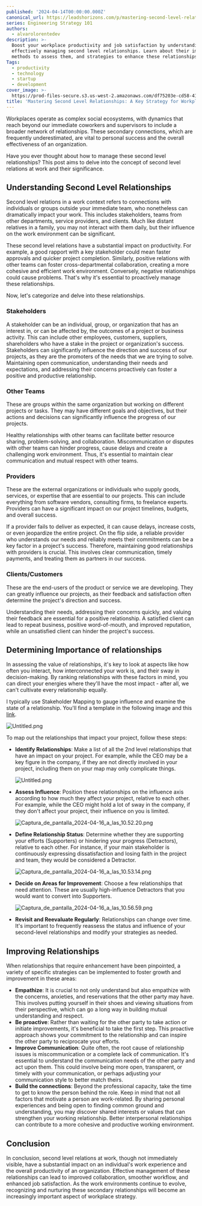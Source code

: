 ```yaml
---
published: '2024-04-14T00:00:00.000Z'
canonical_url: https://leadshorizons.com/p/mastering-second-level-relationships
series: Engineering Strategy 101
authors:
  - alvarolorentedev
description: >-
  Boost your workplace productivity and job satisfaction by understanding and
  effectively managing second level relationships. Learn about their impact,
  methods to assess them, and strategies to enhance these relationships.
Tags:
  - productivity
  - technology
  - startup
  - development
cover_image: >-
  https://prod-files-secure.s3.us-west-2.amazonaws.com/df75203e-cd58-41eb-8339-d5bf4288eb0e/007ebdba-70ba-422c-a0c7-790018bfb40f/1713242573205.jpg?X-Amz-Algorithm=AWS4-HMAC-SHA256&X-Amz-Content-Sha256=UNSIGNED-PAYLOAD&X-Amz-Credential=ASIAZI2LB466R55VMWHB%2F20250213%2Fus-west-2%2Fs3%2Faws4_request&X-Amz-Date=20250213T120442Z&X-Amz-Expires=3600&X-Amz-Security-Token=IQoJb3JpZ2luX2VjEOv%2F%2F%2F%2F%2F%2F%2F%2F%2F%2FwEaCXVzLXdlc3QtMiJIMEYCIQDtznAG3nvKCEUnYmPtt6uyauyTmDcHF2Dvy9GaT8jazQIhAMTOMKbZlWiyx0ebpt0w50S%2BJgHuU91j30Ts9qWfeytWKv8DCBQQABoMNjM3NDIzMTgzODA1IgyZ3LJMehZAfinQ4vkq3AMXDiBJT34R3UrAIASVQX2ODlHantNvCYVXK%2FGzHfv%2F%2BG5MT4lbgUkkp%2BeiORAtOdwF%2FoeZuAjQQ5dfn%2BPEIy3brF1whw7QquM68kRHLtG24VmGPEQ0ueYwfGlGojqTVfmqkNOHNXQOkKKyNoZS8FiSONYZVQJHmAj88K2Eudl5gUT9q%2FLsV%2FglD7eWDlpi6yu5ErUKElYZGp48fEjVJ6Gk5pGel%2Fcqr%2Bih60B8GZ1x2wqBtiHPIXyh%2BG20BVqmutlffllqXiTQghqKKgiCAtWeoWnQQtIy97%2F8gX4gXBmq1mJ0QNgUO3E1g0U1X1bB3aVt7HCaWyR1pQGL7RUP0xsEm8uKyXN21a3Dw4LjMBIe760YMFKigHrzAxq7wdbp%2FT10zyseqgfF4%2F0qZh1V0xCGSttUKZ0C4AXC9z4OTr9mZ%2FEf0nvinPELlVraaYJ0PDA%2FeP0AaqxH2AHePFk9Nok9%2Bd5losCJl1g9cthiQQF4XJheXch8AIOjgQrPHwsR%2BMYqzNyyAGMDA0mS6GERHleRYDgPpdO4ygeGLdWrvWQtYooUNGDiLoWP9w6OTlab1qWdYsb495G3juX8hw43UkZffFbsEPhI2MUL31oyqQ3gidTT5l6951SV%2BB%2FxnzDtobe9BjqkAcfvHnb8GG2PoLLHSELz1CfNhtnq9Pf4W3dHP99%2F0K8yBk8JzleDCuQ70J8VcBIGypReEJzKj2Z3zhOJAn%2B5%2F0%2BZh17tnCz3ltFjjh6ZgVkM5wEcG3Li2uLd5ikY30qg%2FFetCQjHI9k9SGDBPUmbhNl9NPkfYkPVenVEeSUpM5rbkocsMoyJ4PoYi7BTPc%2BLQkLMB%2BG6z7CPr33XHaW1FCUwN5RQ&X-Amz-Signature=f215882b2d2c9e0b3075ea5f6b68faea9460a71c8c9a637c4607c3711ebf97f7&X-Amz-SignedHeaders=host&x-id=GetObject
title: 'Mastering Second Level Relationships: A Key Strategy for Workplace Success'
---
```


Workplaces operate as complex social ecosystems, with dynamics that reach beyond our immediate coworkers and supervisors to include a broader network of relationships. These secondary connections, which are frequently underestimated, are vital to personal success and the overall effectiveness of an organization.


Have you ever thought about how to manage these second level relationships? This post aims to delve into the concept of second level relations at work and their significance.


## Understanding Second Level Relationships


Second level relations in a work context refers to connections with individuals or groups outside your immediate team, who nonetheless can dramatically impact your work. This includes stakeholders, teams from other departments, service providers, and clients. Much like distant relatives in a family, you may not interact with them daily, but their influence on the work environment can be significant.


These second level relations have a substantial impact on productivity. For example, a good rapport with a key stakeholder could mean faster approvals and quicker project completion. Similarly, positive relations with other teams can foster cross-departmental collaboration, creating a more cohesive and efficient work environment. Conversely, negative relationships could cause problems. That's why it's essential to proactively manage these relationships.


Now, let's categorize and delve into these relationships.


### **Stakeholders**


 A stakeholder can be an individual, group, or organization that has an interest in, or can be affected by, the outcomes of a project or business activity. This can include other employees, customers, suppliers, shareholders who have a stake in the project or organization's success.
Stakeholders can significantly influence the direction and success of our projects, as they are the promoters of the needs that we are trying to solve. Maintaining open communication, understanding their needs and expectations, and addressing their concerns proactively can foster a positive and productive relationship. 


### **Other Teams** 


These are groups within the same organization but working on different projects or tasks. They may have different goals and objectives, but their actions and decisions can significantly influence the progress of our projects. 


Healthy relationships with other teams can facilitate better resource sharing, problem-solving, and collaboration. Miscommunication or disputes with other teams can hinder progress, cause delays and create a challenging work environment. Thus, it's essential to maintain clear communication and mutual respect with other teams.


### **Providers**


These are the external organizations or individuals who supply goods, services, or expertise that are essential to our projects. This can include everything from software vendors, consulting firms, to freelance experts. Providers can have a significant impact on our project timelines, budgets, and overall success. 


If a provider fails to deliver as expected, it can cause delays, increase costs, or even jeopardize the entire project. On the flip side, a reliable provider who understands our needs and reliably meets their commitments can be a key factor in a project's success. Therefore, maintaining good relationships with providers is crucial. This involves clear communication, timely payments, and treating them as partners in our success.


### **Clients/Customers**


These are the end-users of the product or service we are developing. They can greatly influence our projects, as their feedback and satisfaction often determine the project's direction and success. 


Understanding their needs, addressing their concerns quickly, and valuing their feedback are essential for a positive relationship. A satisfied client can lead to repeat business, positive word-of-mouth, and improved reputation, while an unsatisfied client can hinder the project's success.


## Determining Importance of relationships


In assessing the value of relationships, it's key to look at aspects like how often you interact, how interconnected your work is, and their sway in decision-making. By ranking relationships with these factors in mind, you can direct your energies where they'll have the most impact - after all, we can't cultivate every relationship equally.


I typically use Stakeholder Mapping to gauge influence and examine the state of a relationship. You'll find a template in the following image and this [link](https://excalidraw.com/#json=7qSzy52drnbwd6Sy8C2dz,bEm6jClB_RWoI3a6YV5QRg).


![Untitled.png](https://prod-files-secure.s3.us-west-2.amazonaws.com/df75203e-cd58-41eb-8339-d5bf4288eb0e/59d3a19f-5fef-4b4f-8971-39c02c627e98/Untitled.png?X-Amz-Algorithm=AWS4-HMAC-SHA256&X-Amz-Content-Sha256=UNSIGNED-PAYLOAD&X-Amz-Credential=ASIAZI2LB466RBZM2YAJ%2F20250213%2Fus-west-2%2Fs3%2Faws4_request&X-Amz-Date=20250213T120444Z&X-Amz-Expires=3600&X-Amz-Security-Token=IQoJb3JpZ2luX2VjEOv%2F%2F%2F%2F%2F%2F%2F%2F%2F%2FwEaCXVzLXdlc3QtMiJGMEQCIA2YemJn9fDR4RqWDKy%2FoLVQKudsjbBGAyfN0mxvQXmFAiB8iWvDLKzki5ZiRWW%2Fm3PBrRl6e4Y9sr5xbqeYd25usyr%2FAwgUEAAaDDYzNzQyMzE4MzgwNSIMdzTUrKqud%2F9HAJ3vKtwDnnJ8BHcvY2o2JDwOStNmJMPEswcqnwJbPOvV8KGI3YKJiuCuy2ihewg0fBzKgW%2BCfV3%2B5%2BYsYGn7A%2FkzzvyDp1Vn5vVYDdB1Eqqm8PBqWIe2ISq72jKyM3MJW4Kj0zhFJ9Ab%2BXnUAcmEnGDZn%2BZ4KSOHLuZKfJb7e8O4dE23aCOMf1sPn4YIUWW%2B29db9cyulVFwla16DLR%2FL52jjlcB%2BgcqQfhGg9vGZYe8ahYOrEnhTmUDb%2BBb8oRwU220l5NDz2Zf2IMvHdJby4cgWiPMe3XmC6e8Lm2FTyQOt1grbXnnNlaaPV%2FaLODp38cxQTkLNPXADBw9xhvwTT%2BKC5ZuADtg99uKiLvKPSxkJbDU5arq%2FjkAoqYxAvmetxnxzsd3jlgHhrf3pj%2FC8jlldxJh55N5si6KkcBfXKIlHqetJWz56W0VnXpXiKwzLiPdx1T4eF%2F3kU4N1DYzXWNXMVYjSMUmbJVgDQypImzEN%2FtN9Ww9DA33xIqRwRzzhh6niEagywTL4nnDPau1G5DiiJN6kSVujZH8U1%2Bixe3Z3bKOwKiVcHIUzK4hy%2F5ZldTcJ7TA2jqarHc%2BFCjd5AhCRx9TsPYTlFi2pumIR1KIfaVwAEKWFES%2FQBbV14JhK%2FIwpqK3vQY6pgGsg3Wyj6ItHvOqArcSHURpWqyCtaK94ID0s7sD3J%2F1snnoQWAPVvEtGL0NCPR8QY7hgxiC4hk9Uv6FSYRFdc7Vj6HO0Hw7RVeTEEZxRUsI8AxTpujw3qkf0w6qc%2FAVL3F0vI9OR%2BqDbWwQfcLwDQhoOwPNnWUg3LtnuUtSYX3wWZB21uT%2BzYU7dT6D4JKG4FJWdM7m%2B28Xu0mW%2FOPv7sNG4vkQbHD8&X-Amz-Signature=8f7162668cebb6895dcbb6353a0e576a7c2cbf5ed8c5e23fbebcbcd9e586014b&X-Amz-SignedHeaders=host&x-id=GetObject)


To map out the relationships that impact your project, follow these steps:

- **Identify Relationships**: Make a list of all the 2nd level relationships that have an impact on your project.
For example, while the CEO may be a key figure in the company, if they are not directly involved in your project, including them on your map may only complicate things.

	![Untitled.png](https://prod-files-secure.s3.us-west-2.amazonaws.com/df75203e-cd58-41eb-8339-d5bf4288eb0e/40ed4941-4d92-406e-9526-d3628416a2d8/Untitled.png?X-Amz-Algorithm=AWS4-HMAC-SHA256&X-Amz-Content-Sha256=UNSIGNED-PAYLOAD&X-Amz-Credential=ASIAZI2LB4664A7MBSAT%2F20250213%2Fus-west-2%2Fs3%2Faws4_request&X-Amz-Date=20250213T120445Z&X-Amz-Expires=3600&X-Amz-Security-Token=IQoJb3JpZ2luX2VjEOv%2F%2F%2F%2F%2F%2F%2F%2F%2F%2FwEaCXVzLXdlc3QtMiJHMEUCIGDx3NoISmlM%2FvpOMVgGs38Gr94AhXWSb4ByKLZvlXR5AiEAgH2%2FHrp%2BDkHR8BnfacbcYZa%2F8oGbYdEqMWyaWyRRbt4q%2FwMIFBAAGgw2Mzc0MjMxODM4MDUiDH53Z24nNVcIIPZ0rCrcA6Ux1iyHLmGm7mexdPMXqKs8XP4kB53rSpy78FLPZ5r1v%2Bjd13U1BC6%2F7cTHyMO33wftvDOxHh3G3NDoJ8Qz2TLacvuHGSiGA75uYr%2BNZo1c%2Bobcum12qOcHR7To2QXbWuLaOaYAWx8eLV2EB3vOGu4tzG8OPwQ2yO8SEcfUIDgrZJ1nu5v%2F5F2E4L2J0nv%2F2RxsOgmNpncu%2Fdby16iLDM3A5Fwq%2BaHTStzeqg9ebaxcBDjObOUm%2FGvqU9v4z8J%2FFIW0mqsDfCqJQO1VQcUHgaJJff6Vnllypc8QTV4hNbh9avi1LLUt8LGlJUAb%2BP4Msz%2Br2MGRPDUtS3RR6oz5P%2BQXdUKXyhSnnLOcJEh4plR1NB%2F9tmp6ZW1mbFBlhosJh%2FTvl4jsUtxhgI5mnrlui2IS%2BYil2aDsMunrOwffmlgLBXQwBGn2MisHS13EaFGwkroO4z3OCsnc1n%2FIfuEj%2Bxk38me4CmuAgcF0R%2F8pB8yUlWsX0goUunO0WeTQMZsZ44xcBZIDXQTWTvBmHshWNWIngW9f2B3mH9W%2B6drnnfhS1rlWO7etNXFpG1x5SAd9Pa8AtZDB%2F5%2FgN1o2TJG9aCqTstWRGpmgGRdEDg0OoBFSxMHE06hBsgSwwqHyMIuit70GOqUBXMcoKXZQO7IcbLThIVXPnNLNF9CEmUGNg1gXtU011LAiVsmGKUnNCP2xQUw%2F7JXTX8gPGVNrZVGpCun0%2B4az5bN0%2F9Cz7XmR3h%2F05mKLPMxB1pcoXdPrJLoT4C6wOKEaHCB8lMqa3mZQNuHjKZ5w0SuEEp4Wl3itFE5HgEmnFyNd6dDkHuCIV%2FIK30Dqnc5IIPwG5PyTo5TM4QlfcbPVn4JIHtX5&X-Amz-Signature=85d1d90a92d70e85fd9c5644c593abdd8a14e96e2e6e28b8d3f995149d5e0621&X-Amz-SignedHeaders=host&x-id=GetObject)

- **Assess Influence**: Position these relationships on the influence axis according to how much they affect your project, relative to each other.
For example, while the CEO might hold a lot of sway in the company, if they don't affect your project, their influence on you is limited.

	![Captura_de_pantalla_2024-04-16_a_las_10.52.20.png](https://prod-files-secure.s3.us-west-2.amazonaws.com/df75203e-cd58-41eb-8339-d5bf4288eb0e/4e3674d8-dc03-4ecf-ba84-bb9f01e74c36/Captura_de_pantalla_2024-04-16_a_las_10.52.20.png?X-Amz-Algorithm=AWS4-HMAC-SHA256&X-Amz-Content-Sha256=UNSIGNED-PAYLOAD&X-Amz-Credential=ASIAZI2LB46634YRJWUV%2F20250213%2Fus-west-2%2Fs3%2Faws4_request&X-Amz-Date=20250213T120445Z&X-Amz-Expires=3600&X-Amz-Security-Token=IQoJb3JpZ2luX2VjEOv%2F%2F%2F%2F%2F%2F%2F%2F%2F%2FwEaCXVzLXdlc3QtMiJGMEQCIC2HEfc4KHOx5NGBFMhcjkQB%2FZeCMWre2zYaYLWf1DwuAiBOvKL5IJ%2BnChb4dqglrfPvK4Zh1XPirV7vXEHMMRC2PCr%2FAwgUEAAaDDYzNzQyMzE4MzgwNSIMocKJtEvFmoOIcY2vKtwDjzj8%2B5iCeZT6JLGndwgE2l1WxK6WStAiNOnrsjlaD0pr14fd2IX4J5so4VJjZNI53pty7eoeV25rZvzaGmA966b7Gbh8xWKmG6GjugnRQGQ2ZuxWBdCN3ATGd37V0Pqc%2F%2FncmaXUbb74EiwkDcRXNFNwrapSTW9DNlKAi1U6DfZnizT%2BscMeHEhfhk9TujUTxR291SBDV4LA7KoocXJCfblE8EgPeK4BzhHEHSGSPGOw9enRj0MLJPAztb3bobd50YDYRojCJIulmUuR7Xlf1U3QAKN4%2Bg3RrtQSSkh%2BARDhGjEcTAhU54NbVolC5LnluTB3qKskwSYzMyPWDedSPgE1eyzdEAz%2Bh%2Bx%2FvggIytWJxUM1Dnjl1LiOCyYjcIgDz15NqRYYpAWIcLtuAsFMNRcqMOTMachfni4z5gTFlro%2FtIfsXbcIgIVonAIpzAcPaTU528HvnrRNaNd1vKcl9M2883lNXT2Al6vRqLxvjJnRyQqedr0dlM3z32wjYZs1i4wePljjmjLWdSOXqWOYAlnW8fm17OwaRT7aAooTGOqy4XQtcIu9dE3iTHW0H5mSbR3mhfPW58fExUt5gRoSssqec8HXGP6m%2BP7OhmYljlgh8nSf3vBNm7x%2F1Kww5aG3vQY6pgFraKfx3FyTNZTFB88eq67FC4DyPrz1oI7TjwAtac2TNX0MQQBJGKO9O9uTeaaz7QkUC3c6bXYf2ssZKTS2R%2BtUSoFUrGrrstD3BuJ4A3nsi6ZeyUgQ4uPOX6jCREgzmzpg3bWfyY91f2o9AwZkvdPHM8VuRXv2pGu3VAQNpj2YN2dEAO%2FcL%2ByRBrmy8m3m6jTWTYhRxgCje6bdgk7zUotEkvEmfF9H&X-Amz-Signature=6753b96da23031f0a9946cf8cc5c8af114d8f9fbcf77242389cd7c49635f421c&X-Amz-SignedHeaders=host&x-id=GetObject)

- **Define Relationship Status**: Determine whether they are supporting your efforts (Supporters) or hindering your progress (Detractors), relative to each other.
For instance, if your main stakeholder is continuously expressing dissatisfaction and losing faith in the project and team, they would be considered a Detractor.

	![Captura_de_pantalla_2024-04-16_a_las_10.53.14.png](https://prod-files-secure.s3.us-west-2.amazonaws.com/df75203e-cd58-41eb-8339-d5bf4288eb0e/038f6062-bea9-4362-b307-dcb9f77a4aaa/Captura_de_pantalla_2024-04-16_a_las_10.53.14.png?X-Amz-Algorithm=AWS4-HMAC-SHA256&X-Amz-Content-Sha256=UNSIGNED-PAYLOAD&X-Amz-Credential=ASIAZI2LB466Y36G27Q5%2F20250213%2Fus-west-2%2Fs3%2Faws4_request&X-Amz-Date=20250213T120445Z&X-Amz-Expires=3600&X-Amz-Security-Token=IQoJb3JpZ2luX2VjEOv%2F%2F%2F%2F%2F%2F%2F%2F%2F%2FwEaCXVzLXdlc3QtMiJIMEYCIQCCr8h4fWg3LeJJ%2FhEWfofgA4ZF3oXBhx4N%2BwyygER50QIhAOtwm0tY5JLgqpX8xWffEpr%2FmJGWztdf1wvCDHdQLUT%2BKv8DCBQQABoMNjM3NDIzMTgzODA1IgwwLCAXaiAjuv6fCM0q3AMVFe7qSHX1OoWU1YjfQLxLsh0EJ%2FkEOFFijK6byah%2BG86qfH%2FyBtOiQyYjy7lG9fJy6o0WX7cBLU9ttDNIuVC4R7C3Ke605VCEHtnVk73z8c9Fh52RCz3w8F4drTc%2Fb38DVPzzBd6jCPdIGgj8de1S4lWc7aR4Qb%2Fesk4idOc2FcBHctTUMKnVIJtd%2FHVPRAr1S830SArouVGlUmCBbh%2Ba4tLbQ7BXWFC1qZ1aYeE83kmScQ%2BnpoIhJfsdNvPQ3FFFYMgzYxhcjXj%2FY0FLgpKhCIPApGAeB5UhJvRw5%2BMiTOaYihkF2cJbHS8RwfeiXN6SeFur8wuMt6gHIonYLZfu1d%2BhVbA4%2FBBFO6QQQz8ApdJkzQFDfxPfRbW9NBy9Py7Hu5TqySnQb1NIqT2%2F50y%2BXhCSxtx53btuDUmlUJz9UZI9N%2FSjKib6J3lgrlJxvryt5Nf4oBihcaIVA5m6of64xqHD1JGEcrt7HQG0dWQCBVquuKkLEUBzJC8n4QqbNR2mgnm9ZZKBiGuRC3%2BWgfXcFt7sVNFEMNZZXLHvsNZoBVYnxQrs7HA9HJ84MlKdWVhCc8XzthRaxuAhlOt%2Fa0musxDRRdd6G9RTgLn%2FdMPUNS9D%2BbCdfXT9eNX12jD2obe9BjqkAbzy78YDhqu0L7WEYUc%2FEjSlQa80DvT%2B9jWVmd8nUfrxQFvFDeakaLJmjtImioWnZC0TKiVotym2D6SYYPzvKSg1l12UbtIox4s5YhSxHT4AGC%2FqMxkfwaTJdiWZ45STqZbv3uc4HlxuousnvEcrcXJSZJRgCJpyZcfaniezQnee%2F5fUXqER0Ye8%2FttsZupBhQ6ZKGtkuC9O0ckywaHjZm8YNhoA&X-Amz-Signature=03f95c4af2a7f1802365726654cf433785ec8f598a7c12e17b7323e39ca13e8e&X-Amz-SignedHeaders=host&x-id=GetObject)

- **Decide on Areas for Improvement**: Choose a few relationships that need attention. These are usually high-influence Detractors that you would want to convert into Supporters.

	![Captura_de_pantalla_2024-04-16_a_las_10.56.59.png](https://prod-files-secure.s3.us-west-2.amazonaws.com/df75203e-cd58-41eb-8339-d5bf4288eb0e/bfbddee9-3882-4e42-912b-d4fbb8ecf838/Captura_de_pantalla_2024-04-16_a_las_10.56.59.png?X-Amz-Algorithm=AWS4-HMAC-SHA256&X-Amz-Content-Sha256=UNSIGNED-PAYLOAD&X-Amz-Credential=ASIAZI2LB466QRCYBD3S%2F20250213%2Fus-west-2%2Fs3%2Faws4_request&X-Amz-Date=20250213T120446Z&X-Amz-Expires=3600&X-Amz-Security-Token=IQoJb3JpZ2luX2VjEOv%2F%2F%2F%2F%2F%2F%2F%2F%2F%2FwEaCXVzLXdlc3QtMiJFMEMCH1BOdBtf44GNpqXh8oVoSbsdIFGc0Qc%2BLG8aDXRHtsICIG8Ej7YJSmdL9Cj6%2Fmj4asuTuMmcTgqcRZ%2Be%2BHe4fxt%2BKv8DCBQQABoMNjM3NDIzMTgzODA1IgzGhQ1oVk%2BRPUpBsIUq3AOle0WoYbnCx8ECqgqjwZC4YpgH04lRV%2BtClmozzREpYzMdxtH1UQEd9002JioI7dMW6EPL8mpbyViCxJmaeMxZuK9c9Jc%2BHW74zcPnhRZ47%2BrajJRo8tzCGnqUKmV6udgfFftERV4jyx1tAFulMAG%2FhuXKkr5%2BPQ0MKfXHrVyO1c%2BEQOAj5YLZLDeyFbwfHUYqNmfV9qrfBfZTtaOr5zARxDF05AJUaLDe828z7%2Fdv8S8FT%2FeXHguAtu1Ne4aNhPXY%2BZcbRce%2BC%2B3BCXzp2Dp%2FQ7oCjvrhZWx%2BpPLjCXnw%2B7oKfggpRVW7AL7T8cAen7O4aS%2FIf0VekST%2Bcy8Y7mBK3a8QpeBVQIJsBh%2BW2iQQgyLZ3qCim6nDlchL5odBzxikaiLTSjybPvb5KYKGtuBzAfZ7wWay6PfZh1%2B4jq5CxYFh4NQsQL3DK%2FmT1uSBgbcq%2F6V4XslpnrKcRcXDHq%2B%2F7NfsAbptcipT1qHPSn6B8PmmxErZwnUHFkyJvkaGFWKC1mAQpQNgJeyeUkSfF2a%2FGoC5ueg5UlQ31ilbkE0%2BnsBC4yogAT%2BohdrFzFF9gKYSFKmjeyktBgSgJyVeTnNruaUv1wBgnq48caApMAjNJeHU9PgxJPCMPv6kcjD1obe9BjqnAUY7s6WGM%2FUk81pmIx2YrTpe%2BEHPxu3MsOiMlPbWG8bmMKRO19xhG9ipAENmDLFjZFyJAh4gRa6PxBHybk200UcSxx%2B3%2FFbyxUnvZjGhwmSu4J27GR1Ab25eeliIH%2F3izzY1EhIS5SxpD17Ad%2FySkvjI3DjSk4rYZNB7rHcY1laQ4FiPmml9ZA2r5Q9us26oxr8%2FDqyWojpbCAuxq%2Fg0N3LBKMTQb2Y5&X-Amz-Signature=30f2070d7d8d8332d89f359ca32dab2b5215fc6d6614fd331ea6774d57d71691&X-Amz-SignedHeaders=host&x-id=GetObject)

- **Revisit and Reevaluate Regularly**: Relationships can change over time. It's important to frequently reassess the status and influence of your second-level relationships and modify your strategies as needed.

## Improving Relationships


 


When relationships that require enhancement have been pinpointed, a variety of specific strategies can be implemented to foster growth and improvement in these areas:

- **Empathize**: It is crucial to not only understand but also empathize with the concerns, anxieties, and reservations that the other party may have. This involves putting yourself in their shoes and viewing situations from their perspective, which can go a long way in building mutual understanding and respect.
- **Be proactive**: Rather than waiting for the other party to take action or initiate improvements, it's beneficial to take the first step. This proactive approach shows your commitment to the relationship and can inspire the other party to reciprocate your efforts.
- **Improve Communication**: Quite often, the root cause of relationship issues is miscommunication or a complete lack of communication. It's essential to understand the communication needs of the other party and act upon them. This could involve being more open, transparent, or timely with your communication, or perhaps adjusting your communication style to better match theirs.
- **Build the connections**: Beyond the professional capacity, take the time to get to know the person behind the role. Keep in mind that not all factors that motivate a person are work-related. By sharing personal experiences and being open to finding common ground and understanding, you may discover shared interests or values that can strengthen your working relationship. Better interpersonal relationships can contribute to a more cohesive and productive working environment.

## Conclusion


In conclusion, second level relations at work, though not immediately visible, have a substantial impact on an individual's work experience and the overall productivity of an organization. Effective management of these relationships can lead to improved collaboration, smoother workflow, and enhanced job satisfaction. As the work environments continue to evolve, recognizing and nurturing these secondary relationships will become an increasingly important aspect of workplace strategy.

